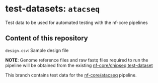 # test-datasets: `atacseq`
Test data to be used for automated testing with the nf-core pipelines

## Content of this repository

`design.csv`: Sample design file

**NOTE**: Genome reference files and raw fastq files required to run the pipeline will be obtained from the existing [nf-core/chipseq test-dataset](https://github.com/nf-core/test-datasets/tree/chipseq)

This branch contains test data for the [nf-core/atacseq](https://github.com/nf-core/atacseq) pipeline.
